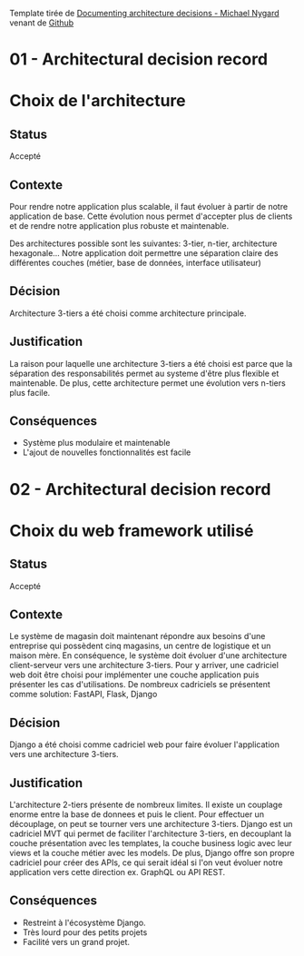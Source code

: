Template tirée de [Documenting architecture decisions - Michael Nygard](http://thinkrelevance.com/blog/2011/11/15/documenting-architecture-decisions) venant de [Github](https://github.com/joelparkerhenderson/architecture-decision-record/tree/main/locales/en/templates/decision-record-template-by-michael-nygard) 
# 01 - Architectural decision record

# Choix de l'architecture 

## Status

Accepté

## Contexte

Pour rendre notre application plus scalable, il faut évoluer à partir de notre application de base. Cette évolution nous permet d'accepter plus de clients et de rendre notre application plus robuste et maintenable. 

Des architectures possible sont les suivantes: 3-tier, n-tier, architecture hexagonale...
Notre application doit permettre une séparation claire des différentes couches (métier, base de données, interface utilisateur)
## Décision

Architecture 3-tiers a été choisi comme architecture principale. 

## Justification

La raison pour laquelle une architecture 3-tiers a été choisi est parce que la séparation des responsabilités permet au systeme d'être plus flexible et maintenable. De plus, cette architecture permet une évolution vers n-tiers plus facile.  

## Conséquences

- Système plus modulaire et maintenable
- L'ajout de nouvelles fonctionnalités est facile

# 02 - Architectural decision record

# Choix du web framework utilisé  

## Status

Accepté

## Contexte

Le système de magasin doit maintenant répondre aux besoins d'une entreprise qui possèdent cinq magasins, un centre de logistique et un maison mère. En conséquence, le système doit évoluer d'une architecture client-serveur vers une architecture 3-tiers. Pour y arriver, une cadriciel web doit être choisi pour implémenter une couche application puis présenter les cas d'utilisations. De nombreux cadriciels se présentent comme solution: FastAPI, Flask, Django
 
## Décision

Django a été choisi comme cadriciel web pour faire évoluer l'application vers une architecture 3-tiers.

## Justification

L'architecture 2-tiers présente de nombreux limites. Il existe un couplage enorme entre la base de donnees et puis le client. Pour effectuer un découplage, on peut se tourner vers une architecture 3-tiers. Django est un cadriciel MVT qui permet de faciliter l'architecture 3-tiers, en decouplant la couche présentation avec les templates, la couche business logic avec leur views et la couche métier avec les models. De plus, Django offre son propre cadriciel pour créer des APIs, ce qui serait idéal si l'on veut évoluer notre application vers cette direction ex. GraphQL ou API REST. 

## Conséquences

- Restreint à l'écosystème Django. 
- Très lourd pour des petits projets
- Facilité vers un grand projet. 